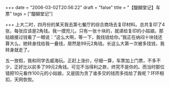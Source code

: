 +++
date = "2006-03-02T20:56:22"
draft = "false"
title = "【醍醐堂记】车票"
tags = ["醍醐堂记"]

+++
上大二时，四月份的某天我去第七餐厅的综合商场去复印材料。总共复印了4张，每张应该是2角钱。我一摸兜儿，只有一张十块的，就递给复印的小姑娘。那姑娘接过钱看了一眼说：“这么大啊，等一下，我找钱给你。”我正在纳闷十块钱还算大么，她转身找给我一叠钱，居然是99元2角钱。长这么大第一次被多找钱，我转身就走了。

五一放假，我和同学去威海玩。正赶上涨价，仔细一算，车票加上门票，不多不少，正好比以前多了99元2角钱。可见不当得利之款，终究不是你的。而当时那位错把10元看作100元的小姑娘，又是因为贪了谁多交的钱而多找给了我呢？环环相扣，天网恢恢。